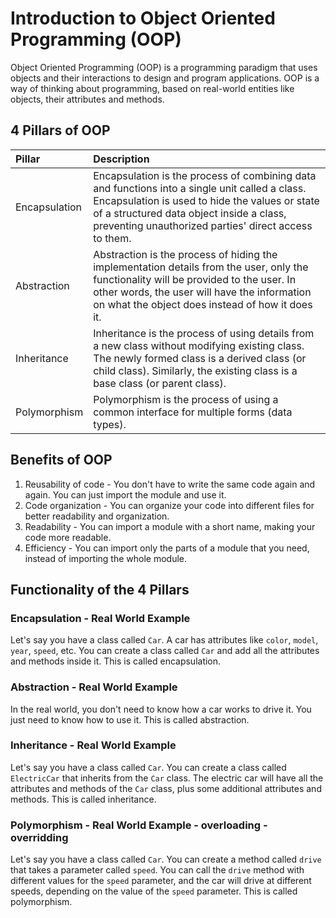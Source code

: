 # Introduction to Object Oriented Programming (OOP)

Object Oriented Programming (OOP) is a programming paradigm that uses objects and their interactions to design and program applications. OOP is a way of thinking about programming, based on real-world entities like objects, their attributes and methods.

## 4 Pillars of OOP

|Pillar|Description|
|:---|:---|
|Encapsulation|Encapsulation is the process of combining data and functions into a single unit called a class. Encapsulation is used to hide the values or state of a structured data object inside a class, preventing unauthorized parties' direct access to them.|
|Abstraction|Abstraction is the process of hiding the implementation details from the user, only the functionality will be provided to the user. In other words, the user will have the information on what the object does instead of how it does it.|
|Inheritance|Inheritance is the process of using details from a new class without modifying existing class. The newly formed class is a derived class (or child class). Similarly, the existing class is a base class (or parent class).|
|Polymorphism|Polymorphism is the process of using a common interface for multiple forms (data types).|

## Benefits of OOP

1. Reusability of code - You don't have to write the same code again and again. You can just import the module and use it.
2. Code organization - You can organize your code into different files for better readability and organization.
3. Readability - You can import a module with a short name, making your code more readable.
4. Efficiency - You can import only the parts of a module that you need, instead of importing the whole module.

## Functionality of the 4 Pillars

### Encapsulation - Real World Example

Let's say you have a class called `Car`. A car has attributes like `color`, `model`, `year`, `speed`, etc. You can create a class called `Car` and add all the attributes and methods inside it. This is called encapsulation.

### Abstraction - Real World Example

In the real world, you don't need to know how a car works to drive it. You just need to know how to use it. This is called abstraction.

### Inheritance - Real World Example

Let's say you have a class called `Car`. You can create a class called `ElectricCar` that inherits from the `Car` class. The electric car will have all the attributes and methods of the `Car` class, plus some additional attributes and methods. This is called inheritance.

### Polymorphism - Real World Example - overloading - overridding

Let's say you have a class called `Car`. You can create a method called `drive` that takes a parameter called `speed`. You can call the `drive` method with different values for the `speed` parameter, and the car will drive at different speeds, depending on the value of the `speed` parameter. This is called polymorphism.
